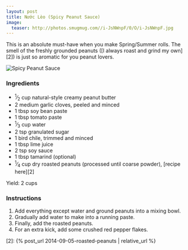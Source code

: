 ```yaml
---
layout: post
title: Nước Lèo (Spicy Peanut Sauce)
image:
  teaser: http://photos.smugmug.com//i-JsNWnpF/0/O/i-JsNWnpF.jpg
---
```


This is an absolute must-have when you make Spring/Summer rolls. The smell of the freshly grounded peanuts ([I always roast and grind my own][2]) is just so aromatic for you peanut lovers.


![Spicy Peanut Sauce][1]

### Ingredients
- <sup>1</sup>&frasl;<sub>2</sub> cup natural-style creamy peanut butter
- 2 medium garlic cloves, peeled and minced
- 1 tbsp soy bean paste
- 1 tbsp tomato paste
- <sup>1</sup>&frasl;<sub>3</sub> cup water
- 2 tsp granulated sugar
- 1 bird chile, trimmed and minced
- 1 tbsp lime juice
- 2 tsp soy sauce
- 1 tbsp tamarind (optional)
- <sup>1</sup>&frasl;<sub>4</sub> cup dry roasted peanuts (processed until coarse powder), [recipe here][2]

Yield: 2 cups

### Instructions
1. Add everything except water and ground peanuts into a mixing bowl.
1. Gradually add water to make into a running paste.
1. Finally, add the roasted peanuts.
1. For an extra kick, add some crushed red pepper flakes.

[1]: http://media.tumblr.com/560a9bca0a4557154deab73d109d6e9b/tumblr_inline_nbfwslCall1sn7z7o.jpg
[2]: {% post_url 2014-09-05-roasted-peanuts | relative_url %}
